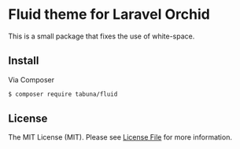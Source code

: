 # Fluid theme for Laravel Orchid

This is a small package that fixes the use of white-space.

## Install

Via Composer

``` bash
$ composer require tabuna/fluid
```


## License

The MIT License (MIT). Please see [License File](license.md) for more information.
